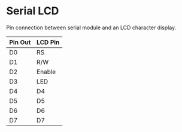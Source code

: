 # Serial LCD

Pin connection between serial module and an LCD character display.

|Pin Out|LCD Pin|
|-|-|
|D0|RS|
|D1|R/W|
|D2|Enable|
|D3|LED|
|D4|D4|
|D5|D5|
|D6|D6|
|D7|D7|

